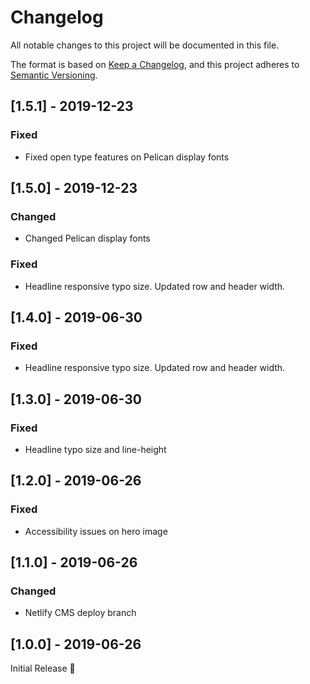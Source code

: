 # Changelog

All notable changes to this project will be documented in this file.

The format is based on [Keep a Changelog](https://keepachangelog.com/en/1.0.0/),
and this project adheres to [Semantic Versioning](https://semver.org/spec/v2.0.0.html).

## [1.5.1] - 2019-12-23

### Fixed

- Fixed open type features on Pelican display fonts

## [1.5.0] - 2019-12-23

### Changed

- Changed Pelican display fonts

### Fixed

- Headline responsive typo size. Updated row and header width.

## [1.4.0] - 2019-06-30

### Fixed

- Headline responsive typo size. Updated row and header width.

## [1.3.0] - 2019-06-30

### Fixed

- Headline typo size and line-height

## [1.2.0] - 2019-06-26

### Fixed

- Accessibility issues on hero image

## [1.1.0] - 2019-06-26

### Changed

- Netlify CMS deploy branch

## [1.0.0] - 2019-06-26

Initial Release 🎉
